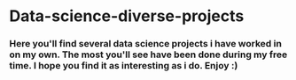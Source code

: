 # Data-science-diverse-projects
### Here you'll find several data science projects i have worked in on my own. The most you'll see have been done during my free time. I hope you find it as interesting as i do. Enjoy :)

